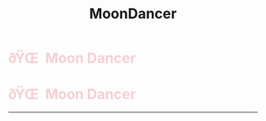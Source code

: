 ﻿---
lang: en-US
title: MoonDancer
prev: Medusa
next: Necromancer
---
# <font color="#f6cfd4">ðŸŒ  <b>Moon Dancer</b></font> <Badge text="Utility" type="tip" vertical="middle"/>
# <font color="#f6cfd4">ðŸŒ  <b>Moon Dancer</b></font> <Badge text="Utility" type="tip" vertical="middle"/>
---


